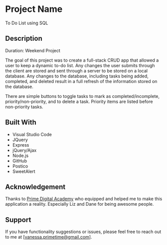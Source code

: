 # Project Name

To Do List using SQL


## Description

Duration: Weekend Project

The goal of this project was to create a full-stack CRUD app that allowed a user to keep a dynamic to-do list. Any changes the user submits through the client are stored and sent through a server to be stored on a local database. Any changes to the database, including tasks being added, completed, and deleted result in a full refresh of the information stored on the database. 

There are simple buttons to toggle tasks to mark as completed/incomplete, priority/non-priority, and to delete a task. Priority items are listed before non-priority tasks.


## Built With

* Visual Studio Code
* JQuery
* Express
* jQuery/Ajax
* Node.js
* GitHub
* Postico
* SweetAlert

## Acknowledgement
Thanks to [Prime Digital Academy](www.primeacademy.io) who equipped and helped me to make this application a reality. Especially Liz and Dane for being awesome people. 

## Support
If you have functionality suggestions or issues, please feel free to reach out to me at [vanessa.primetime@gmail.com].